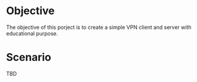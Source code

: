 # Objective
The objective of this porject is to create a simple VPN client and server with educational purpose.

# Scenario

TBD
